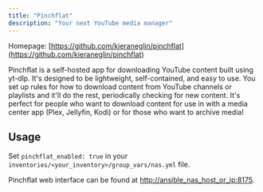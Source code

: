 ```yaml
---
title: "Pinchflat"
description: "Your next YouTube media manager"
---
```


Homepage: [https://github.com/kieraneglin/pinchflat](https://github.com/kieraneglin/pinchflat)

Pinchflat is a self-hosted app for downloading YouTube content built using yt-dlp. It's designed to be lightweight, self-contained, and easy to use. You set up rules for how to download content from YouTube channels or playlists and it'll do the rest, periodically checking for new content. It's perfect for people who want to download content for use in with a media center app (Plex, Jellyfin, Kodi) or for those who want to archive media!

## Usage

Set `pinchflat_enabled: true` in your `inventories/<your_inventory>/group_vars/nas.yml` file.

Pinchflat web interface can be found at [http://ansible_nas_host_or_ip:8175](http://ansible_nas_host_or_ip:8175).
